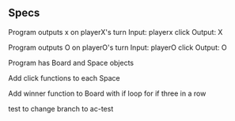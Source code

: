 ## Specs

Program outputs x on playerX's turn
Input: playerx click
Output: X

Program outputs O on playerO's turn
Input: playerO click
Output: O

Program has Board and Space objects

Add click functions to each Space

Add winner function to Board with if loop for if three in a row

test to change branch to ac-test
